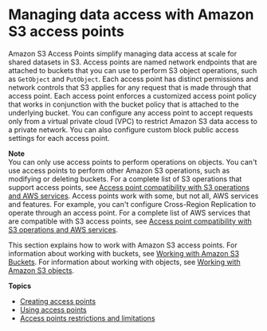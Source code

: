 # Managing data access with Amazon S3 access points<a name="access-points"></a>

Amazon S3 Access Points simplify managing data access at scale for shared datasets in S3\. Access points are named network endpoints that are attached to buckets that you can use to perform S3 object operations, such as `GetObject` and `PutObject`\. Each access point has distinct permissions and network controls that S3 applies for any request that is made through that access point\. Each access point enforces a customized access point policy that works in conjunction with the bucket policy that is attached to the underlying bucket\. You can configure any access point to accept requests only from a virtual private cloud \(VPC\) to restrict Amazon S3 data access to a private network\. You can also configure custom block public access settings for each access point\.

**Note**  
You can only use access points to perform operations on objects\. You can't use access points to perform other Amazon S3 operations, such as modifying or deleting buckets\. For a complete list of S3 operations that support access points, see [Access point compatibility with S3 operations and AWS services](using-access-points.md#access-points-service-api-support)\.
Access points work with some, but not all, AWS services and features\. For example, you can't configure Cross\-Region Replication to operate through an access point\. For a complete list of AWS services that are compatible with S3 access points, see [Access point compatibility with S3 operations and AWS services](using-access-points.md#access-points-service-api-support)\.

This section explains how to work with Amazon S3 access points\. For information about working with buckets, see [Working with Amazon S3 Buckets](UsingBucket.md)\. For information about working with objects, see [Working with Amazon S3 objects](UsingObjects.md)\.

**Topics**
+ [Creating access points](creating-access-points.md)
+ [Using access points](using-access-points.md)
+ [Access points restrictions and limitations](access-points-restrictions-limitations.md)